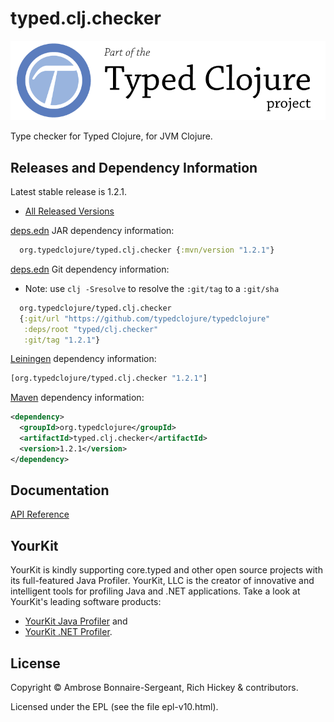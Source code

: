 <!-- DO NOT EDIT! Instead, edit `dev/resources/root-templates/typed/clj.checker/README.md` and run `./script/regen-selmer.sh` -->
# typed.clj.checker

<a href='https://typedclojure.org'><img src='images/part-of-typed-clojure-project.png'></a>

Type checker for Typed Clojure, for JVM Clojure.

## Releases and Dependency Information

Latest stable release is 1.2.1.

* [All Released Versions](https://clojars.org/org.typedclojure/typed.clj.checker)

[deps.edn](https://clojure.org/reference/deps_and_cli) JAR dependency information:

```clj
  org.typedclojure/typed.clj.checker {:mvn/version "1.2.1"}
 ```

[deps.edn](https://clojure.org/reference/deps_and_cli) Git dependency information:

- Note: use `clj -Sresolve` to resolve the `:git/tag` to a `:git/sha`

```clj
  org.typedclojure/typed.clj.checker
  {:git/url "https://github.com/typedclojure/typedclojure"
   :deps/root "typed/clj.checker"
   :git/tag "1.2.1"}
```

[Leiningen](https://github.com/technomancy/leiningen) dependency information:

```clojure
[org.typedclojure/typed.clj.checker "1.2.1"]
```

[Maven](https://maven.apache.org/) dependency information:

```XML
<dependency>
  <groupId>org.typedclojure</groupId>
  <artifactId>typed.clj.checker</artifactId>
  <version>1.2.1</version>
</dependency>
```

## Documentation

[API Reference](https://api.typedclojure.org/latest/typed.clj.checker/index.html)

## YourKit

YourKit is kindly supporting core.typed and other open source projects with its full-featured Java Profiler.
YourKit, LLC is the creator of innovative and intelligent tools for profiling
Java and .NET applications. Take a look at YourKit's leading software products:

* <a href="http://www.yourkit.com/java/profiler/index.jsp">YourKit Java Profiler</a> and
* <a href="http://www.yourkit.com/.net/profiler/index.jsp">YourKit .NET Profiler</a>.

## License

Copyright © Ambrose Bonnaire-Sergeant, Rich Hickey & contributors.

Licensed under the EPL (see the file epl-v10.html).
